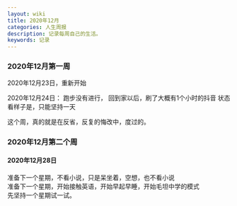 ```yaml
---
layout: wiki
title: 2020年12月
categories: 人生周报
description: 记录每周自己的生活。
keywords: 记录
---
```


### 2020年12月第一周
2020年12月23日，重新开始

2020年12月24日：
		跑步没有进行，
		回到家以后，刷了大概有1个小时的抖音
		状态看样子是，只能坚持一天

这个周，真的就是在反省，反复的悔改中，度过的。	

### 2020年12月第二个周
#### 2020年12月28日
准备下一个星期，不看小说，只是呆坐着，空想，也不看小说    
准备下一个星期，开始接触英语，开始早起早睡，开始毛坦中学的模式   
先坚持一个星期试一试。   
